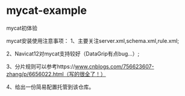 # mycat-example
mycat初体验



mycat安装使用注意事项：
1、主要关注server.xml,schema.xml,rule.xml;

2、Navicat12对mycat支持较好（DataGrip有点bug...）;

3、分片规则可以参考https://www.cnblogs.com/756623607-zhang/p/6656022.html（写的很全了！）

4、给出一份简易配置托管到该仓库。
